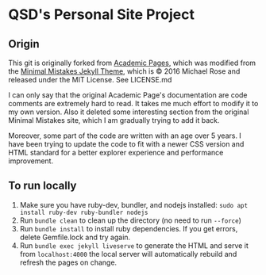 
# QSD's Personal Site Project

## Origin

This git is originally forked from [Academic Pages](https://github.com/academicpages/academicpages.github.io), which was modified from the [Minimal Mistakes Jekyll Theme](https://mmistakes.github.io/minimal-mistakes/), which is © 2016 Michael Rose and released under the MIT License. See LICENSE.md

I can only say that the original Academic Page's documentation are code comments are extremely hard to read. It takes me much effort to modify it to my own version. Also it deleted some interesting section from the original Minimal Mistakes site, which I am gradually trying to add it back.

Moreover, some part of the code are written with an age over 5 years. I have been trying to update the code to fit with a newer CSS version and HTML standard for a better explorer experience and performance improvement.

## To run locally

1. Make sure you have ruby-dev, bundler, and nodejs installed: `sudo apt install ruby-dev ruby-bundler nodejs`
1. Run `bundle clean` to clean up the directory (no need to run `--force`)
1. Run `bundle install` to install ruby dependencies. If you get errors, delete Gemfile.lock and try again.
1. Run `bundle exec jekyll liveserve` to generate the HTML and serve it from `localhost:4000` the local server will automatically rebuild and refresh the pages on change.
